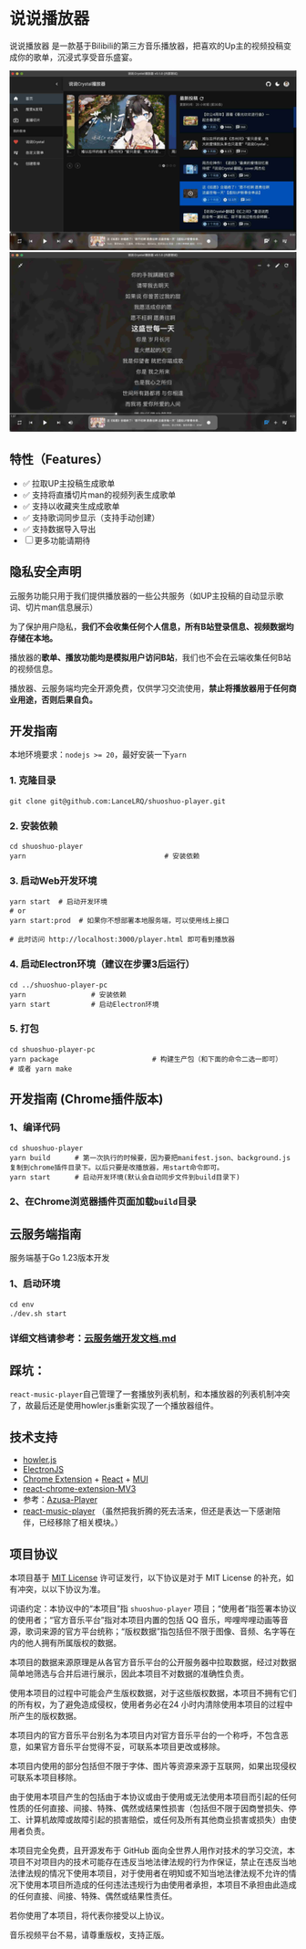 # 说说播放器

说说播放器 是一款基于Bilibili的第三方音乐播放器，把喜欢的Up主的视频投稿变成你的歌单，沉浸式享受音乐盛宴。

![预览图1](./docs/player-1.jpg)
![预览图2](./docs/player-2.jpg)

## 特性（Features）
- ✅ 拉取UP主投稿生成歌单
- ✅ 支持将直播切片man的视频列表生成歌单
- ✅ 支持以收藏夹生成成歌单
- ✅ 支持歌词同步显示（支持手动创建）
- ✅ 支持数据导入导出
- ☐ 更多功能请期待

## 隐私安全声明

云服务功能只用于我们提供播放器的一些公共服务（如UP主投稿的自动显示歌词、切片man信息展示）

为了保护用户隐私，**我们不会收集任何个人信息，所有B站登录信息、视频数据均存储在本地。**

播放器的**歌单、播放功能均是模拟用户访问B站**，我们也不会在云端收集任何B站的视频信息。

播放器、云服务端均完全开源免费，仅供学习交流使用，**禁止将播放器用于任何商业用途，否则后果自负。**

## 开发指南

本地环境要求：`nodejs >= 20`，最好安装一下`yarn`

### 1. 克隆目录
```shell
git clone git@github.com:LanceLRQ/shuoshuo-player.git
```

### 2. 安装依赖
```shell
cd shuoshuo-player
yarn                                  # 安装依赖
```
### 3. 启动Web开发环境
```shell
yarn start  # 启动开发环境
# or
yarn start:prod  # 如果你不想部署本地服务端，可以使用线上接口

# 此时访问 http://localhost:3000/player.html 即可看到播放器
```

### 4. 启动Electron环境（建议在步骤3后运行）
```shell
cd ../shuoshuo-player-pc
yarn                # 安装依赖
yarn start          # 启动Electron环境  
```

### 5. 打包
```shell
cd shuoshuo-player-pc
yarn package                       # 构建生产包（和下面的命令二选一即可）
# 或者 yarn make                   
```

## 开发指南 (Chrome插件版本)

### 1、编译代码
```shell
cd shuoshuo-player
yarn build      # 第一次执行的时候要，因为要把manifest.json、background.js复制到chrome插件目录下。以后只要是改播放器，用start命令即可。
yarn start      # 启动开发环境(默认会自动同步文件到build目录下)
```
### 2、在Chrome浏览器插件页面加载`build`目录


## 云服务端指南

服务端基于Go 1.23版本开发

### 1、启动环境

```shell
cd env
./dev.sh start
```

### 详细文档请参考：[云服务端开发文档.md](./env/README.md)


## 踩坑：
`react-music-player`自己管理了一套播放列表机制，和本播放器的列表机制冲突了，故最后还是使用howler.js重新实现了一个播放器组件。

## 技术支持
- [howler.js](https://github.com/goldfire/howler.js)
- [ElectronJS](https://www.electronjs.org/)
- [Chrome Extension](https://developer.chrome.com/docs/extensions/) + [React](https://github.com/facebook/react) + [MUI](https://mui.com/zh/)
- [react-chrome-extension-MV3](https://github.com/Sirage-t/react-chrome-extension-MV3)
- 参考：[Azusa-Player](https://github.com/lovegaoshi/NoxPlayer)
- [react-music-player](https://github.com/lijinke666/react-music-player) （虽然把我折腾的死去活来，但还是表达一下感谢陪伴，已经移除了相关模块。）

## 项目协议

本项目基于 [MIT License](https://github.com/LanceLRQ/shuoshuo-player/blob/master/LICENSE) 许可证发行，以下协议是对于 MIT License 的补充，如有冲突，以以下协议为准。

词语约定：本协议中的“本项目”指 `shuoshuo-player` 项目；“使用者”指签署本协议的使用者；“官方音乐平台”指对本项目内置的包括 QQ 音乐，哔哩哔哩动画等音源，歌词来源的官方平台统称；“版权数据”指包括但不限于图像、音频、名字等在内的他人拥有所属版权的数据。

本项目的数据来源原理是从各官方音乐平台的公开服务器中拉取数据，经过对数据简单地筛选与合并后进行展示，因此本项目不对数据的准确性负责。

使用本项目的过程中可能会产生版权数据，对于这些版权数据，本项目不拥有它们的所有权，为了避免造成侵权，使用者务必在24 小时内清除使用本项目的过程中所产生的版权数据。

本项目内的官方音乐平台别名为本项目内对官方音乐平台的一个称呼，不包含恶意，如果官方音乐平台觉得不妥，可联系本项目更改或移除。

本项目内使用的部分包括但不限于字体、图片等资源来源于互联网，如果出现侵权可联系本项目移除。

由于使用本项目产生的包括由于本协议或由于使用或无法使用本项目而引起的任何性质的任何直接、间接、特殊、偶然或结果性损害（包括但不限于因商誉损失、停工、计算机故障或故障引起的损害赔偿，或任何及所有其他商业损害或损失）由使用者负责。

本项目完全免费，且开源发布于 GitHub 面向全世界人用作对技术的学习交流，本项目不对项目内的技术可能存在违反当地法律法规的行为作保证，禁止在违反当地法律法规的情况下使用本项目，对于使用者在明知或不知当地法律法规不允许的情况下使用本项目所造成的任何违法违规行为由使用者承担，本项目不承担由此造成的任何直接、间接、特殊、偶然或结果性责任。

若你使用了本项目，将代表你接受以上协议。

音乐视频平台不易，请尊重版权，支持正版。